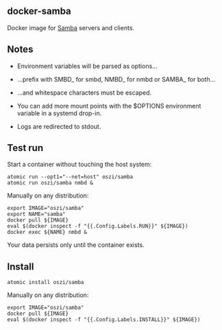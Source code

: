 ## docker-samba

Docker image for [Samba](https://www.samba.org) servers and clients.

## Notes

 * Environment variables will be parsed as options...

 * ...prefix with SMBD_ for smbd, NMBD_ for nmbd or SAMBA_ for both...

 * ...and whitespace characters must be escaped.

 * You can add more mount points with the $OPTIONS environment variable in a systemd drop-in.

 * Logs are redirected to stdout.

## Test run

Start a container without touching the host system:

```
atomic run --opt1="--net=host" oszi/samba
atomic run oszi/samba nmbd &
```

Manually on any distribution:

```
export IMAGE="oszi/samba"
export NAME="samba"
docker pull ${IMAGE}
eval $(docker inspect -f "{{.Config.Labels.RUN}}" ${IMAGE})
docker exec ${NAME} nmbd &
```

Your data persists only until the container exists.

## Install

```
atomic install oszi/samba
```

Manually on any distribution:

```
export IMAGE="oszi/samba"
docker pull ${IMAGE}
eval $(docker inspect -f "{{.Config.Labels.INSTALL}}" ${IMAGE})
```
